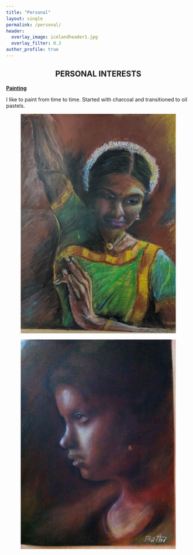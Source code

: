 ```yaml
---
title: "Personal"
layout: single
permalink: /personal/
header:
  overlay_image: icelandheader1.jpg
  overlay_filter: 0.3
author_profile: true
---
```

## **<center>PERSONAL INTERESTS</center>**
<ins><b>Painting</b></ins>

I like to paint from time to time. Started with charcoal and transitioned to oil pastels.
<div class="container">
<div class=”gallery”>
  <figure class=”gallery__item gallery__item--1">
    <img src="../images/painting_dance.jpg" class="gallery__img" alt="Bharatham">
  </figure>
  <figure class="gallery__item gallery__item--2">
    <img src="../images/girl.jpg" class="gallery__img" alt="Dream">
  </figure>
</div>
</div>

